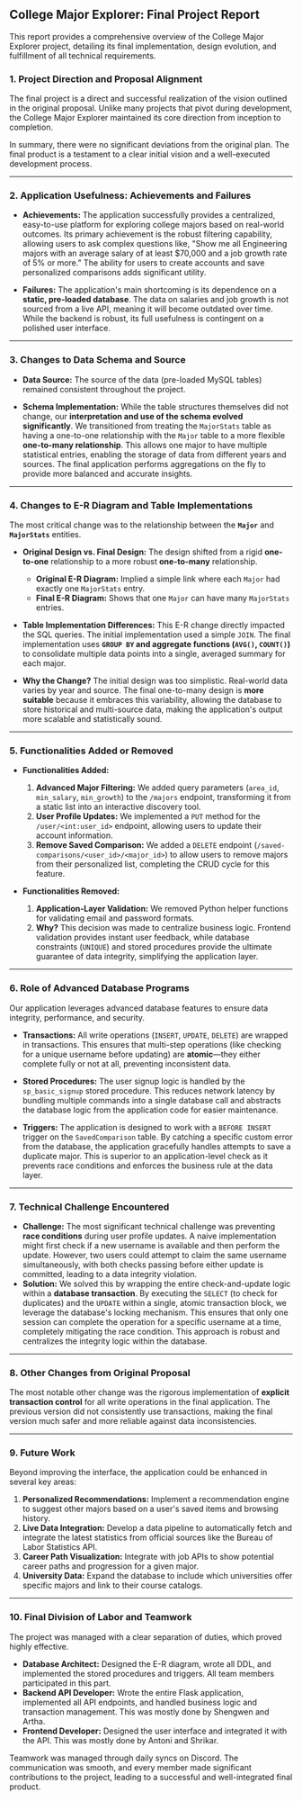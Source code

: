 ## College Major Explorer: Final Project Report

This report provides a comprehensive overview of the College Major Explorer project, detailing its final implementation, design evolution, and fulfillment of all technical requirements.

### 1. Project Direction and Proposal Alignment

The final project is a direct and successful realization of the vision outlined in the original proposal. Unlike many projects that pivot during development, the College Major Explorer maintained its core direction from inception to completion.

In summary, there were no significant deviations from the original plan. The final product is a testament to a clear initial vision and a well-executed development process.

---

### 2. Application Usefulness: Achievements and Failures

* **Achievements:** The application successfully provides a centralized, easy-to-use platform for exploring college majors based on real-world outcomes. Its primary achievement is the robust filtering capability, allowing users to ask complex questions like, "Show me all Engineering majors with an average salary of at least $70,000 and a job growth rate of 5% or more." The ability for users to create accounts and save personalized comparisons adds significant utility.

* **Failures:** The application's main shortcoming is its dependence on a **static, pre-loaded database**. The data on salaries and job growth is not sourced from a live API, meaning it will become outdated over time. While the backend is robust, its full usefulness is contingent on a polished user interface.

---

### 3. Changes to Data Schema and Source

* **Data Source:** The source of the data (pre-loaded MySQL tables) remained consistent throughout the project.

* **Schema Implementation:** While the table structures themselves did not change, our **interpretation and use of the schema evolved significantly**. We transitioned from treating the `MajorStats` table as having a one-to-one relationship with the `Major` table to a more flexible **one-to-many relationship**. This allows one major to have multiple statistical entries, enabling the storage of data from different years and sources. The final application performs aggregations on the fly to provide more balanced and accurate insights.

---

### 4. Changes to E-R Diagram and Table Implementations

The most critical change was to the relationship between the **`Major`** and **`MajorStats`** entities.

* **Original Design vs. Final Design:** The design shifted from a rigid **one-to-one** relationship to a more robust **one-to-many** relationship.
    * **Original E-R Diagram:** Implied a simple link where each `Major` had exactly one `MajorStats` entry. 
    * **Final E-R Diagram:** Shows that one `Major` can have many `MajorStats` entries. 

* **Table Implementation Differences:** This E-R change directly impacted the SQL queries. The initial implementation used a simple `JOIN`. The final implementation uses **`GROUP BY` and aggregate functions (`AVG()`, `COUNT()`)** to consolidate multiple data points into a single, averaged summary for each major.

* **Why the Change?** The initial design was too simplistic. Real-world data varies by year and source. The final one-to-many design is **more suitable** because it embraces this variability, allowing the database to store historical and multi-source data, making the application's output more scalable and statistically sound.

---

### 5. Functionalities Added or Removed

* **Functionalities Added:**
    1.  **Advanced Major Filtering:** We added query parameters (`area_id`, `min_salary`, `min_growth`) to the `/majors` endpoint, transforming it from a static list into an interactive discovery tool.
    2.  **User Profile Updates:** We implemented a `PUT` method for the `/user/<int:user_id>` endpoint, allowing users to update their account information.
    3.  **Remove Saved Comparison:** We added a `DELETE` endpoint (`/saved-comparisons/<user_id>/<major_id>`) to allow users to remove majors from their personalized list, completing the CRUD cycle for this feature.

* **Functionalities Removed:**
    1.  **Application-Layer Validation:** We removed Python helper functions for validating email and password formats.
    2.  **Why?** This decision was made to centralize business logic. Frontend validation provides instant user feedback, while database constraints (`UNIQUE`) and stored procedures provide the ultimate guarantee of data integrity, simplifying the application layer.

---

### 6. Role of Advanced Database Programs

Our application leverages advanced database features to ensure data integrity, performance, and security.

* **Transactions:** All write operations (`INSERT`, `UPDATE`, `DELETE`) are wrapped in transactions. This ensures that multi-step operations (like checking for a unique username before updating) are **atomic**—they either complete fully or not at all, preventing inconsistent data.

* **Stored Procedures:** The user signup logic is handled by the `sp_basic_signup` stored procedure. This reduces network latency by bundling multiple commands into a single database call and abstracts the database logic from the application code for easier maintenance.

* **Triggers:** The application is designed to work with a `BEFORE INSERT` trigger on the `SavedComparison` table. By catching a specific custom error from the database, the application gracefully handles attempts to save a duplicate major. This is superior to an application-level check as it prevents race conditions and enforces the business rule at the data layer.

---

### 7. Technical Challenge Encountered

* **Challenge:** The most significant technical challenge was preventing **race conditions** during user profile updates. A naive implementation might first check if a new username is available and then perform the update. However, two users could attempt to claim the same username simultaneously, with both checks passing before either update is committed, leading to a data integrity violation.
* **Solution:** We solved this by wrapping the entire check-and-update logic within a **database transaction**. By executing the `SELECT` (to check for duplicates) and the `UPDATE` within a single, atomic transaction block, we leverage the database's locking mechanism. This ensures that only one session can complete the operation for a specific username at a time, completely mitigating the race condition. This approach is robust and centralizes the integrity logic within the database.

---

### 8. Other Changes from Original Proposal

The most notable other change was the rigorous implementation of **explicit transaction control** for all write operations in the final application. The previous version did not consistently use transactions, making the final version much safer and more reliable against data inconsistencies.

---

### 9. Future Work

Beyond improving the interface, the application could be enhanced in several key areas:

1.  **Personalized Recommendations:** Implement a recommendation engine to suggest other majors based on a user's saved items and browsing history.
2.  **Live Data Integration:** Develop a data pipeline to automatically fetch and integrate the latest statistics from official sources like the Bureau of Labor Statistics API.
3.  **Career Path Visualization:** Integrate with job APIs to show potential career paths and progression for a given major.
4.  **University Data:** Expand the database to include which universities offer specific majors and link to their course catalogs.

---

### 10. Final Division of Labor and Teamwork

The project was managed with a clear separation of duties, which proved highly effective.

* **Database Architect:** Designed the E-R diagram, wrote all DDL, and implemented the stored procedures and triggers. All team members participated in this part.
* **Backend API Developer:** Wrote the entire Flask application, implemented all API endpoints, and handled business logic and transaction management. This was mostly done by Shengwen and Artha.
* **Frontend Developer:** Designed the user interface and integrated it with the API. This was mostly done by Antoni and Shrikar.

Teamwork was managed through daily syncs on Discord. The communication was smooth, and every member made significant contributions to the project, leading to a successful and well-integrated final product.
